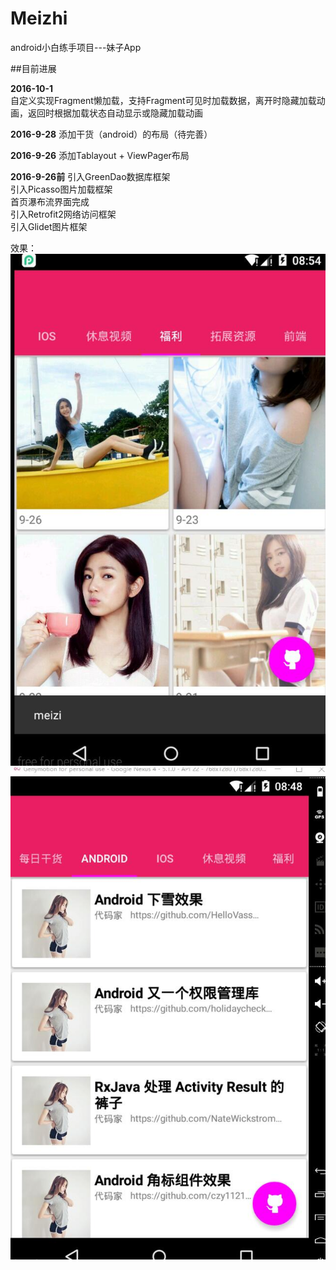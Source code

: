 # Meizhi
android小白练手项目---妹子App

##目前进展

**2016-10-1**  
自定义实现Fragment懒加载，支持Fragment可见时加载数据，离开时隐藏加载动画，返回时根据加载状态自动显示或隐藏加载动画  

**2016-9-28**
添加干货（android）的布局（待完善）

**2016-9-26**
添加Tablayout + ViewPager布局

**2016-9-26前**
引入GreenDao数据库框架  
引入Picasso图片加载框架  
首页瀑布流界面完成  
引入Retrofit2网络访问框架  
引入Glidet图片框架

效果：  
![](./picture/meizi2.jpg)
![](./picture/meizi3.jpg)




